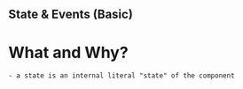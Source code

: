 ## State & Events (Basic)

# What and Why?
    - a state is an internal literal "state" of the component